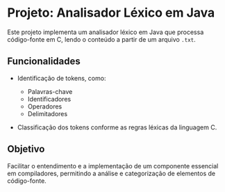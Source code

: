 # Projeto: Analisador Léxico em Java

Este projeto implementa um analisador léxico em Java que processa código-fonte em C, lendo o conteúdo a partir de um arquivo `.txt`. 

## Funcionalidades

- Identificação de tokens, como:
  - Palavras-chave
  - Identificadores
  - Operadores
  - Delimitadores

- Classificação dos tokens conforme as regras léxicas da linguagem C.

## Objetivo

Facilitar o entendimento e a implementação de um componente essencial em compiladores, permitindo a análise e categorização de elementos de código-fonte.
